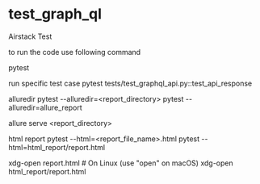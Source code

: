 # test_graph_ql
Airstack Test

to run the code use following command 

pytest

run specific test case 
pytest tests/test_graphql_api.py::test_api_response

alluredir 
pytest --alluredir=<report_directory>
pytest --alluredir=allure_report


allure serve <report_directory>

html report 
pytest --html=<report_file_name>.html
pytest --html=html_report/report.html

xdg-open report.html  # On Linux (use "open" on macOS)
xdg-open html_report/report.html
